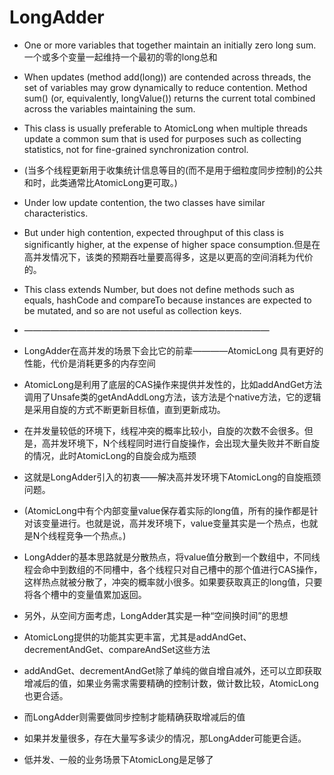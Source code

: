 # LongAdder

- One or more variables that together maintain an initially zero long sum.一个或多个变量一起维持一个最初的零的long总和
- When updates (method add(long)) are contended across threads, the set of variables may grow dynamically to reduce contention. Method sum() (or, equivalently, longValue()) returns the current total combined across the variables maintaining the sum.

- This class is usually preferable to AtomicLong when multiple threads update a common sum that is used for purposes such as collecting statistics, not for fine-grained synchronization control. 
- (当多个线程更新用于收集统计信息等目的(而不是用于细粒度同步控制)的公共和时，此类通常比AtomicLong更可取。)

- Under low update contention, the two classes have similar characteristics.
- But under high contention, expected throughput of this class is significantly higher, at the expense of higher space consumption.但是在高并发情况下，该类的预期吞吐量要高得多，这是以更高的空间消耗为代价的。

- This class extends Number, but does not define methods such as equals, hashCode and compareTo because instances are expected to be mutated, and so are not useful as collection keys.
  

- ————————————————————————————

- LongAdder在高并发的场景下会比它的前辈————AtomicLong 具有更好的性能，代价是消耗更多的内存空间

- AtomicLong是利用了底层的CAS操作来提供并发性的，比如addAndGet方法调用了Unsafe类的getAndAddLong方法，该方法是个native方法，它的逻辑是采用自旋的方式不断更新目标值，直到更新成功。
- 在并发量较低的环境下，线程冲突的概率比较小，自旋的次数不会很多。但是，高并发环境下，N个线程同时进行自旋操作，会出现大量失败并不断自旋的情况，此时AtomicLong的自旋会成为瓶颈

- 这就是LongAdder引入的初衷——解决高并发环境下AtomicLong的自旋瓶颈问题。

- (AtomicLong中有个内部变量value保存着实际的long值，所有的操作都是针对该变量进行。也就是说，高并发环境下，value变量其实是一个热点，也就是N个线程竞争一个热点。)
- LongAdder的基本思路就是分散热点，将value值分散到一个数组中，不同线程会命中到数组的不同槽中，各个线程只对自己槽中的那个值进行CAS操作，这样热点就被分散了，冲突的概率就小很多。如果要获取真正的long值，只要将各个槽中的变量值累加返回。
- 另外，从空间方面考虑，LongAdder其实是一种“空间换时间”的思想


- AtomicLong提供的功能其实更丰富，尤其是addAndGet、decrementAndGet、compareAndSet这些方法
- addAndGet、decrementAndGet除了单纯的做自增自减外，还可以立即获取增减后的值，如果业务需求需要精确的控制计数，做计数比较，AtomicLong也更合适。
- 而LongAdder则需要做同步控制才能精确获取增减后的值

- 如果并发量很多，存在大量写多读少的情况，那LongAdder可能更合适。
- 低并发、一般的业务场景下AtomicLong是足够了
